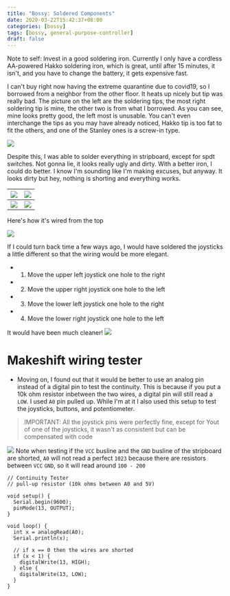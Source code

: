 ```yaml
---
title: "Bossy: Soldered Components"
date: 2020-03-22T15:42:37+08:00
categories: [bossy]
tags: [bossy, general-purpose-controller]
draft: false
---
```


Note to self: Invest in a good soldering iron. Currently I only have a cordless AA-powered Hakko soldering iron,
which is great, until after 15 minutes, it isn't, and you have to change the battery, it gets expensive fast.

I can't buy right now having the extreme quarantine due to covid19, so I borrowed from a neighbor from the
other floor. It heats up nicely but tip was really bad. The picture on the left are the soldering tips,
the most right soldering tip is mine, the other two is from what I borrowed. As you can see, mine looks pretty good,
the left most is unusable. You can't even interchange the tips as you may have already noticed, Hakko tip is too fat to fit the others,
and one of the Stanley ones is a screw-in type.

![](/robotics-blog/soldering-irons.jpg)


Despite this, I was able to solder everything in stripboard, except for spdt switches.
Not gonna lie, it looks really ugly and dirty. With a better iron, I could do better. I know I'm
sounding like I'm making excuses, but anyway. It looks dirty but hey, nothing is shorting and everything works.


|![](/robotics-blog/soldered-components-1.jpg)|![](/robotics-blog/soldered-components-4.jpg)|
| ---------- | ---------- |
|![](/robotics-blog/soldered-components-2.jpg)|![](/robotics-blog/soldered-components-5.jpg)|



Here's how it's wired from the top

![](/robotics-blog/soldered-components-3.jpg)

If I could turn back time a few ways ago, I would have soldered the joysticks a little different so that
the wiring would be more elegant.

- 1. Move the upper left joystick one hole to the right
- 2. Move the upper right joystick one hole to the left
- 3. Move the lower left joystick one hole to the right
- 4. Move the lower right joystick one hole to the left

It would have been much cleaner!
![](/robotics-blog/cleaner-wiring.png)


# Makeshift wiring tester
- Moving on, I found out that it would be better to use an analog pin
instead of a digital pin to test the continuity. This is because
if you put a 10k ohm resistor inbetween the two wires, a digital pin will
still read a `LOW`. I used `A0` pin pulled up. While I'm at it I also used
this setup to test the joysticks, buttons, and potentiometer.

> IMPORTANT: All the joystick pins were perfectly fine, except for Yout of one of the joysticks,
it wasn't as consistent but can be compensated with code

![](/robotics-blog/makeshift-tester.png)
Note when testing if the `VCC` busline and the `GND` busline of the stripboard are shorted,
`A0` will not read a perfect `1023` because there are resistors between `VCC`
`GND`, so it will read around `100 - 200`

``` Arduino
// Continuity Tester
// pull-up resistor (10k ohms between A0 and 5V)

void setup() {
  Serial.begin(9600);
  pinMode(13, OUTPUT);
}

void loop() {
  int x = analogRead(A0);
  Serial.println(x);

  // if x == 0 then the wires are shorted
  if (x < 1) {
    digitalWrite(13, HIGH);
  } else {
    digitalWrite(13, LOW);
  }
}
```



